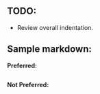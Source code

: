 ## TODO:

* Review overall indentation.

## Sample markdown:

**Preferred:**

```swift
```

**Not Preferred:**

```swift
```

